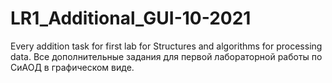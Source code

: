 # LR1_Additional_GUI-10-2021
Every addition task for first lab for Structures and algorithms for processing data. Все дополнительные задания для первой лабораторной работы по СиАОД в графическом виде. 
